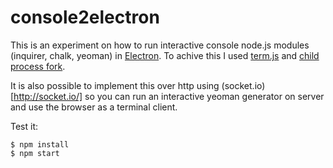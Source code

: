 # console2electron

This is an experiment on how to run interactive console node.js modules (inquirer, chalk, yeoman) in [Electron](http://electron.atom.io/).
To achive this I used [term.js](https://github.com/chjj/term.js/) and [child process fork](https://nodejs.org/api/child_process.html).

It is also possible to implement this over http using (socket.io)[http://socket.io/] so you can run an interactive yeoman generator on server and use the browser as a terminal client.

Test it:
```
$ npm install
$ npm start
```

